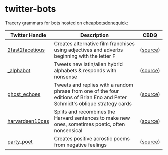# twitter-bots
Tracery grammars for bots hosted on [cheapbotsdonequick](http://cheapbotsdonequick.com):

|Twitter Handle|Description|CBDQ|
|---|---|---|
|[2fast2facetious](https://twitter.com/2fast2facetious)|Creates alternative film franchises using adjectives and adverbs beginning with the letter F|([source](https://cheapbotsdonequick.com/source/2fast2facetious))|
|[\_alphabot](https://twitter.com/_alphabot)|Tweets new latin/alien hybrid alphabets & responds with nonsense|([source](https://cheapbotsdonequick.com/source/_alphabot))|
|[ghost_echoes](https://twitter.com/ghost_echoes)|Tweets and replies with a random phrase from one of the four editions of Brian Eno and Peter Schmidt's oblique strategy cards|([source](https://cheapbotsdonequick.com/source/ghost_echoes))|
|[harvardsen10ces](http://twitter.com/harvardsen10ces)|Splits and recombines the Harvard sentences to make new ones, sometimes poetic, often nonsensical|([source](https://cheapbotsdonequick.com/source/harvardsen10ces))|
|[party_poet](https://twitter.com/party_poet)|Creates positive acrostic poems from negative feelings|([source](https://cheapbotsdonequick.com/source/party_poet))|
